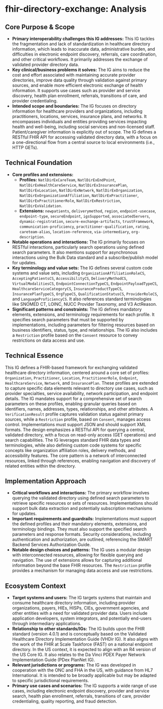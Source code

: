# fhir-directory-exchange: Analysis

## Core Purpose & Scope

-   **Primary interoperability challenges this IG addresses:** This IG tackles the fragmentation and lack of standardization in healthcare directory information, which leads to inaccurate data, administrative burden, and difficulties in electronic endpoint discovery, referrals, care coordination, and other critical workflows. It primarily addresses the exchange of validated provider directory data.
-   **Key clinical/business problems it solves:** The IG aims to reduce the cost and effort associated with maintaining accurate provider directories, improve data quality through validation against primary sources, and enable more efficient electronic exchange of health information. It supports use cases such as provider and service discovery, health plan enrollment, referrals, transitions of care, and provider credentialing.
-   **Intended scope and boundaries:** The IG focuses on directory information for healthcare providers and organizations, including practitioners, locations, services, insurance plans, and networks. It encompasses individuals and entities providing services impacting health and well-being, including social services and non-licensed staff. Patient/caregiver information is explicitly out of scope. The IG defines a RESTful FHIR API for accessing validated directory data, with a focus on a one-directional flow from a central source to local environments (i.e., HTTP GETs).

## Technical Foundation

-   **Core profiles and extensions:**
    -   **Profiles:** `NatlDirExCareTeam`, `NatlDirExEndPoint`, `NatlDirExHealthCareService`, `NatlDirExInsurancePlan`, `NatlDirExLocation`, `NatlDirExNetwork`, `NatlDirExOrganization`, `NatlDirExOrganizationAffiliation`, `NatlDirExPractitioner`, `NatlDirExPractitionerRole`, `NatlDirExRestriction`, `NatlDirExValidation`.
    -   **Extensions:** `newpatients`, `deliverymethod`, `region`, `endpoint-usecase`, `endpoint-type`, `secureEndpoint`, `igsSupported`, `associatedServers`, `dynamic-registration`, `secure-exchange-artifacts`, `trustFramework`, `communication-proficiency`, `practitioner-qualification`, `rating`, `careteam-alias`, `location-reference`, `via-intermediary`, `org-description`.
-   **Notable operations and interactions:** The IG primarily focuses on RESTful interactions, particularly search operations using defined search parameters. It also mentions support for asynchronous interactions using the Bulk Data standard and a subscribe/publish model for updates.
-   **Key terminology and value sets:** The IG defines several custom code systems and value sets, including `OrganizationAffiliationRoleCS`, `AcceptingPatientsCS`, `AccessibilityCS`, `DeliveryMethodCS`, `VirtualModalitiesCS`, `EndpointConnectionTypeCS`, `EndpointPayloadTypeCS`, `HealthcareServiceCategoryCS`, `InsuranceProductTypeCS`, `InsurancePlanTypeCS`, `OrgTypeCS`, `QualificationStatusCS`, `ProviderRoleCS`, and `LanguageProficiencyCS`. It also references standard terminologies like SNOMED CT, LOINC, NUCC Provider Taxonomy, and V3 ActReason.
-   **Significant patterns and constraints:** The IG defines mandatory elements, extensions, and terminology requirements for each profile. It specifies search parameters that must be supported by implementations, including parameters for filtering resources based on business identifiers, status, type, and relationships. The IG also includes a `Restriction` profile based on the `Consent` resource to convey restrictions on data access and use.

## Technical Essence

This IG defines a FHIR-based framework for exchanging validated healthcare directory information, centered around a core set of profiles: `Organization`, `Practitioner`, `Location`, `PractitionerRole`, `Endpoint`, `HealthcareService`, `Network`, and `InsurancePlan`. These profiles are extended to capture specific data elements relevant to directory use cases, such as provider specialties, service availability, network participation, and endpoint details. The IG mandates support for a comprehensive set of search parameters on these profiles, enabling granular queries based on identifiers, names, addresses, types, relationships, and other attributes. A `VerificationResult` profile captures validation status against primary sources, while a `Restriction` profile, based on `Consent`, manages access control. Implementations must support JSON and should support XML formats. The design emphasizes a RESTful API for querying a central, validated directory, with a focus on read-only access (GET operations) and search capabilities. The IG leverages standard FHIR data types and terminologies, while also defining custom code systems for specific concepts like organization affiliation roles, delivery methods, and accessibility features. The core pattern is a network of interconnected resources, linked through references, enabling navigation and discovery of related entities within the directory.

## Implementation Approach

-   **Critical workflows and interactions:** The primary workflow involves querying the validated directory using defined search parameters to retrieve specific resources or sets of resources. Implementations should support bulk data extraction and potentially subscription mechanisms for updates.
-   **Important requirements and guardrails:** Implementations must support the defined profiles and their mandatory elements, extensions, and terminology bindings. They must also support the specified search parameters and response formats. Security considerations, including authentication and authorization, are outlined, referencing the SMART Backend Services Authorization Guide.
-   **Notable design choices and patterns:** The IG uses a modular design with interconnected resources, allowing for flexible querying and navigation. The use of extensions allows for capturing additional information beyond the base FHIR resources. The `Restriction` profile provides a mechanism for managing data access and use restrictions.

## Ecosystem Context

-   **Target systems and users:** The IG targets systems that maintain and consume healthcare directory information, including provider organizations, payers, HIEs, HISPs, CIEs, government agencies, and other entities with a need for validated provider data. Users include application developers, system integrators, and potentially end-users through intermediary applications.
-   **Relationship to other standards/IGs:** The IG builds upon the FHIR standard (version 4.0.1) and is conceptually based on the Validated Healthcare Directory Implementation Guide (VHDir IG). It also aligns with the work of the FHIR at Scale Taskforce (FAST) on a national endpoint directory. In the US context, it is expected to align with an R4 version of the US Core IG. It also relates to the Da Vinci PDEX Payer Network Implementation Guide (PDex PlanNet IG).
-   **Relevant jurisdictions or programs:** The IG was developed in cooperation with the ONC and FHA in the US, with guidance from HL7 International. It is intended to be broadly applicable but may be adapted to specific jurisdictional requirements.
-   **Primary use cases and scenarios:** The IG supports a wide range of use cases, including electronic endpoint discovery, provider and service search, health plan enrollment, referrals, transitions of care, provider credentialing, quality reporting, and fraud detection.
